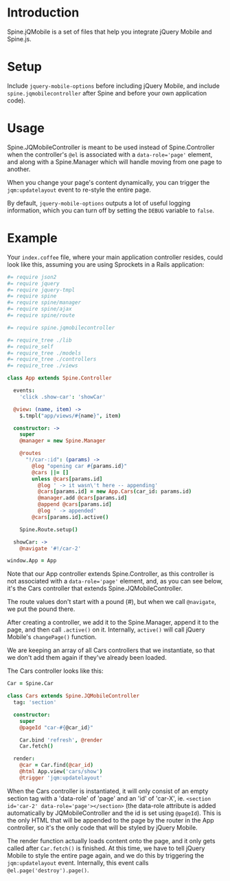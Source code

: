 # Introduction
Spine.jQMobile is a set of files that help you integrate
jQuery Mobile and Spine.js.

# Setup
Include ```jquery-mobile-options``` before including jQuery Mobile,
and include ```spine.jqmobilecontroller``` after Spine and
before your own application code).

# Usage
Spine.JQMobileController is meant to be used instead of Spine.Controller
when the controller's ```@el``` is associated with a ```data-role='page'``` element,
and along with a Spine.Manager which will handle moving from one page to another.

When you change your page's content dynamically,
you can trigger the ```jqm:updatelayout``` event to re-style the entire page.

By default, ```jquery-mobile-options``` outputs a lot of useful logging information,
which you can turn off by setting the ```DEBUG``` variable to ```false```.

# Example

Your ```index.coffee``` file, where your main application controller resides,
could look like this, assuming you are using Sprockets in a Rails application:

```coffeescript
#= require json2
#= require jquery
#= require jquery-tmpl
#= require spine
#= require spine/manager
#= require spine/ajax
#= require spine/route

#= require spine.jqmobilecontroller

#= require_tree ./lib
#= require_self
#= require_tree ./models
#= require_tree ./controllers
#= require_tree ./views

class App extends Spine.Controller

  events:
    'click .show-car': 'showCar'

  @view: (name, item) ->
    $.tmpl("app/views/#{name}", item)

  constructor: ->
    super
    @manager = new Spine.Manager

    @routes
      "!/car-:id": (params) ->
        @log "opening car #{params.id}"
        @cars ||= []
        unless @cars[params.id]
          @log ' -> it wasn\'t here -- appending'
          @cars[params.id] = new App.Cars(car_id: params.id)
          @manager.add @cars[params.id]
          @append @cars[params.id]
          @log ' -> appended'
        @cars[params.id].active()

    Spine.Route.setup()

  showCar: ->
    @navigate '#!/car-2'

window.App = App
```

Note that our App controller extends Spine.Controller,
as this controller is not associated with a ```data-role='page'``` element,
and, as you can see below, it's the Cars controller that extends Spine.JQMobileController.

The route values don't start with a pound (\#),
but when we call ```@navigate```, we put the pound there.

After creating a controller, we add it to the Spine.Manager,
append it to the page,
and then call ```.active()``` on it.
Internally, ```active()``` will call jQuery Mobile's ```changePage()``` function.

We are keeping an array of all Cars controllers that we instantiate,
so that we don't add them again if they've already been loaded.


The Cars controller looks like this:

```coffeescript
Car = Spine.Car

class Cars extends Spine.JQMobileController
  tag: 'section'

  constructor:
    super
    @pageId "car-#{@car_id}"

    Car.bind 'refresh', @render
    Car.fetch()

  render:
    @car = Car.find(@car_id)
    @html App.view('cars/show')
    @trigger 'jqm:updatelayout'
```

When the Cars controller is instantiated,
it will only consist of an empty section tag with a 'data-role' of 'page'
and an 'id' of 'car-X',
ie. ```<section id='car-2' data-role='page'></section>```
(the data-role attribute is added automatically by JQMobileController and
the id is set using ```@pageId```).
This is the only HTML that will be appended to the page by the router in the App controller,
so it's the only code that will be styled by jQuery Mobile.

The render function actually loads content onto the page,
and it only gets called after ```Car.fetch()``` is finished.
At this time, we have to tell jQuery Mobile to style the entire page again,
and we do this by triggering the ```jqm:updatelayout``` event.
Internally, this event calls ```@el.page('destroy').page()```.
